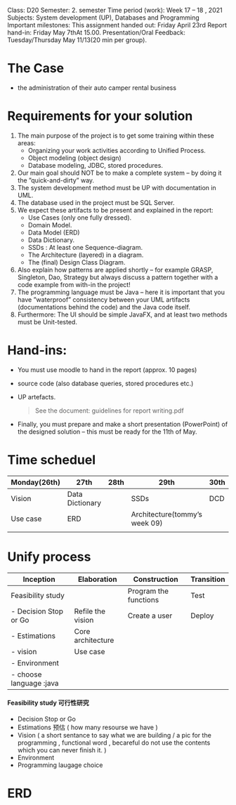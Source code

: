Class: D20
Semester: 2. semester
Time period (work): Week 17 – 18 , 2021 Subjects: System development (UP), Databases and Programming
Important milestones:
This assignment handed out: Friday April 23rd
Report hand-in: Friday May 7thAt 15.00.
Presentation/Oral Feedback: Tuesday/Thursday May 11/13(20 min per group).





# The Case

- the administration of their auto camper rental business

# Requirements for your solution

1. The main purpose of the project is to get some training within these areas:
   - Organizing your work activities according to Unified Process.
   - Object modeling (object design)
   - Database modeling, JDBC, stored procedures.
2. Our main goal should NOT be to make a complete system – by doing it the ”quick-and-dirty” way.
3. The system development method must be UP with documentation in UML.
4. The database used in the project must be SQL Server.
5. We expect these artifacts to be present and explained in the report:
   - Use Cases (only one fully dressed).
   - Domain Model.
   - Data Model (ERD)
   - Data Dictionary. 
   - SSDs : At least one Sequence-diagram.
   - The Architecture (layered) in a diagram.
   - The (final) Design Class Diagram.
6. Also explain how patterns are applied shortly – for example GRASP, Singleton, Dao, Strategy but always discuss a pattern together with a code example from with-in the project!
7. The programming language must be Java – here it is important that you have ”waterproof” consistency between your UML artifacts (documentations behind the code) and the Java code itself.
8. Furthermore: The UI should be simple JavaFX, and at least two methods must be Unit-tested.



# Hand-ins:

- You must use moodle to hand in the report (approx. 10 pages)

- source code (also database queries, stored procedures etc.)

- UP artefacts.

  > See the document: guidelines for report writing.pdf

- Finally, you must prepare and make a short presentation (PowerPoint) of the designed solution – this must be ready for the 11th of May.





# Time scheduel

| Monday(26th) | 27th            | 28th | 29th                          | 30th | 1st         | 2nd  | 3rd  | 4th         | 5th  |
| ------------ | --------------- | ---- | ----------------------------- | ---- | ----------- | ---- | ---- | ----------- | ---- |
| Vision       | Data Dictionary |      | SSDs                          | DCD  | Coding part |      |      | Report part |      |
| Use case     | ERD             |      | Architecture(tommy’s week 09) |      |             |      |      |             |      |
|              |                 |      |                               |      |             |      |      |             |      |





# Unify process

| Inception               | Elaboration       | Construction          | Transition |
| ----------------------- | ----------------- | --------------------- | ---------- |
| Feasibility study       |                   | Program the functions | Test       |
| - Decision Stop or Go   | Refile the vision | Create a user         | Deploy     |
| - Estimations           | Core architecture |                       |            |
| - vision                | Use case          |                       |            |
| - Environment           |                   |                       |            |
| - choose language :java |                   |                       |            |



#### Feasibility study 可行性研究

* Decision Stop or Go
* Estimations 预估 ( how many resourse we have )
* Vision ( a short sentance to say what we are building / a pic for the programming , functional word , becareful do not use the contents which you can never finish it. )
* Environment 
* Programming laugage choice





# ERD



